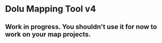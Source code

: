# Dolu Mapping Tool v4

## Work in progress. You shouldn't use it for now to work on your map projects.
